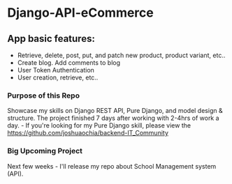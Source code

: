# Django-API-eCommerce

## App basic features: 
- Retrieve, delete, post, put, and patch new product, product variant, etc.. 
- Create blog. Add comments to blog
- User Token Authentication
- User creation, retrieve, etc..


### Purpose of this Repo 

Showcase my skills on Django REST API, Pure Django, and model design & structure. The project finished 7 days after working with 2-4hrs of work a day. - If you're looking for my 
Pure Django skill, please view the https://github.com/joshuaochia/backend-IT_Community

### Big Upcoming Project 

Next few weeks - I'll release my repo about School Management system (API). 
